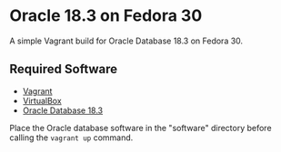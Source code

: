 # Oracle 18.3 on Fedora 30

A simple Vagrant build for Oracle Database 18.3 on Fedora 30.

## Required Software

* [Vagrant](https://www.vagrantup.com/downloads.html)
* [VirtualBox](https://www.virtualbox.org/wiki/Downloads)
* [Oracle Database 18.3](http://www.oracle.com/technetwork/database/enterprise-edition/downloads/index.html)

Place the Oracle database software in the "software" directory before calling the `vagrant up` command.
